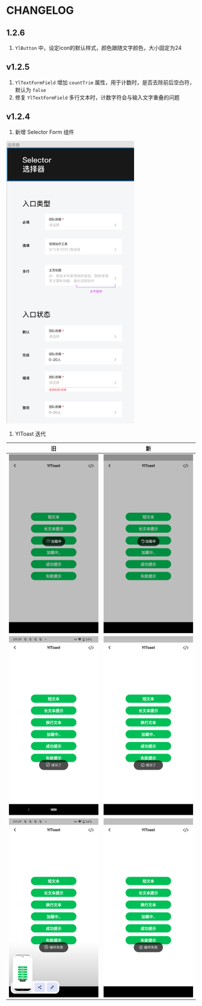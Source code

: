 # CHANGELOG

## 1.2.6
1. `YlButton` 中，设定icon的默认样式，颜色跟随文字颜色，大小固定为24

## v1.2.5
1. `YlTextFormField` 增加 `countTrim` 属性，用于计数时，是否去除前后空白符，默认为 `false`
2. 修复 `YlTextFormField` 多行文本时，计数字符会与输入文字重叠的问题

## v1.2.4
1. 新增 Selector Form 组件

<img src="./src/Snipaste_2022-04-26_09-57-01.png" width=340>

1. YlToast 迭代

旧 | 新 
-- | --
<img src="./src/Screenshot_20220426-093842.png" width=320> | <img src="./src/Screenshot_20220426-093048.png" width=320>
<img src="./src/Screenshot_20220426-093926.png" width=320> | <img src="././src/Screenshot_20220426-093052.png" width=320> 
<img src="././src/Screenshot_20220426-093929.png" width=320> | <img src="././src/Screenshot_20220426-093101.png" width=320>